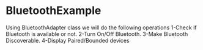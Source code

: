 # BluetoothExample
 Using BluetoothAdapter class we will do the following operations 
 1-Check if Bluetooth is available or not.
 2-Turn On/Off Bluetooth. 
 3-Make Bluetooth Discoverable.
 4-Display Paired/Bounded devices
